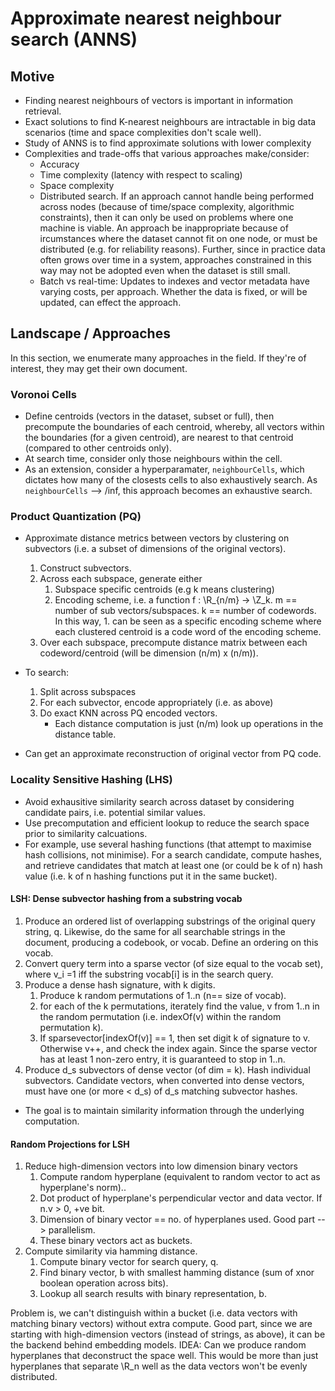 # Approximate nearest neighbour search (ANNS)

## Motive
- Finding nearest neighbours of vectors is important in information retrieval. 
- Exact solutions to find K-nearest neighbours are intractable in big data scenarios (time and space complexities don't scale well).
- Study of ANNS is to find approximate solutions with lower complexity
- Complexities and trade-offs that various approaches make/consider:
  - Accuracy
  - Time complexity (latency with respect to scaling)
  - Space complexity
  - Distributed search. If an approach cannot handle being performed across nodes (because of time/space complexity, algorithmic constraints), then it can only be used on problems where one machine is viable. An approach be inappropriate because of ircumstances where the dataset cannot fit on one node, or must be distributed (e.g. for reliability reasons). Further, since in practice data often grows over time in a system, approaches constrained in this way may not be adopted even when the dataset is still small.
  - Batch vs real-time: Updates to indexes and vector metadata have varying costs, per approach. Whether the data is fixed, or will be updated, can effect the approach.


## Landscape / Approaches
In this section, we enumerate many approaches in the field. If they're of interest, they may get their own document.

### Voronoi Cells
- Define centroids (vectors in the dataset, subset or full), then precompute the boundaries of each centroid, whereby, all vectors within the boundaries (for a given centroid), are nearest to that centroid (compared to other centroids only). 
- At search time, consider only those neighbours within the cell.
- As an extension, consider a hyperparamater, `neighbourCells`, which dictates how many of the closests cells to also exhaustively search. As `neighbourCells` --> /inf, this approach becomes an exhaustive search.

### Product Quantization (PQ)
- Approximate distance metrics between vectors by clustering on subvectors (i.e. a subset of dimensions of the original vectors).
  1. Construct subvectors. 
  2. Across each subspace, generate either
     1. Subspace specific centroids (e.g k means clustering)
     2. Encoding scheme, i.e. a function f : \R_{n/m} -> \Z_k. m == number of sub vectors/subspaces. k == number of codewords. In this way, 1. can be seen as a specific encoding scheme where each clustered centroid is a code word of the encoding scheme. 
    3. Over each subspace, precompute distance matrix between each codeword/centroid (will be dimension (n/m) x (n/m)).

 - To search: 
   1. Split across subspaces
   2. For each subvector, encode appropriately (i.e. as above)
   3. Do exact KNN across PQ encoded vectors. 
      - Each distance computation is just (n/m) look up operations in the distance table.

 - Can get an approximate reconstruction of original vector from PQ code. 

### Locality Sensitive Hashing (LHS)
- Avoid exhausitive similarity search across dataset by considering candidate pairs, i.e. potential similar values. 
- Use precomputation and efficient lookup to reduce the search space prior to similarity calcuations.
- For example, use several hashing functions (that attempt to maximise hash collisions, not minimise). For a search candidate, compute hashes, and retrieve candidates that match at least one (or could be k of n) hash value (i.e. k of n hashing functions put it in the same bucket).

#### LSH: Dense subvector hashing from a substring vocab
 1. Produce an ordered list of overlapping substrings of the original query string, q. Likewise, do the same for all searchable strings in the document, producing a codebook, or vocab. Define an ordering on this vocab.
 2. Convert query term into a sparse vector (of size equal to the vocab set), where v_i =1 iff the substring vocab[i] is in the search query.
 3. Produce a dense hash signature, with k digits.
    1. Produce k random permutations of 1..n (n== size of vocab).
    2. for each of the k permutations, iterately find the value, v from 1..n in the random permutation (i.e. indexOf(v) within the random permutation k).
    3. If sparsevector[indexOf(v)] == 1, then set digit k of signature to v. Otherwise v++, and check the index again. Since the sparse vector has at least 1 non-zero entry, it is guaranteed to stop in 1..n.
 4. Produce d_s subvectors of dense vector (of dim = k). Hash individual subvectors. Candidate vectors, when converted into dense vectors, must have one (or more < d_s)  of d_s matching subvector hashes. 

- The goal is to maintain similarity information through the underlying computation.

#### Random Projections for LSH
1. Reduce high-dimension vectors into low dimension binary vectors
   1. Compute random hyperplane (equivalent to random vector to act as hyperplane's norm)..
   2. Dot product of hyperplane's perpendicular vector and data vector. If n.v > 0, +ve bit.
   3. Dimension of binary vector == no. of hyperplanes used. Good part --> parallelism.
   4. These binary vectors act as buckets.
2. Compute similarity via hamming distance.
   1. Compute binary vector for search query, q.
   2. Find binary vector, b with smallest hamming distance (sum of xnor boolean operation across bits).
   3. Lookup all search results with binary representation, b.
  
Problem is, we can't distinguish within a bucket (i.e. data vectors with matching binary vectors) without extra compute.
Good part, since we are starting with high-dimension vectors (instead of strings, as above), it can be the backend behind embedding models. 
IDEA: Can we produce random hyperplanes that deconstruct the space well. This would be more than just hyperplanes that separate \R_n well as the data vectors won't be evenly distributed. 



